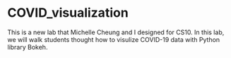 # COVID_visualization
This is a new lab that Michelle Cheung and I designed for CS10. In this lab, we will walk students thought how to visulize COVID-19 data with Python library Bokeh.
